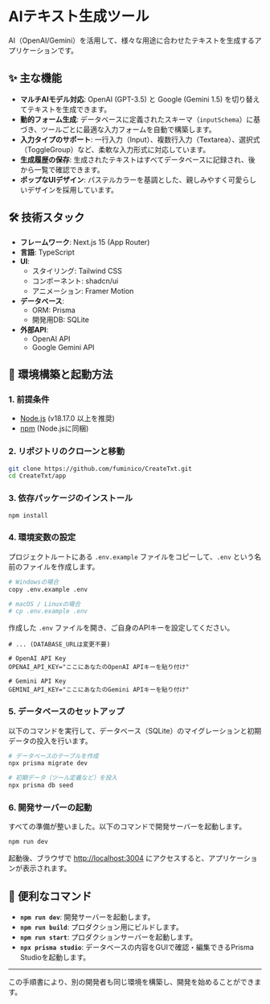 # AIテキスト生成ツール

AI（OpenAI/Gemini）を活用して、様々な用途に合わせたテキストを生成するアプリケーションです。

## ✨ 主な機能

- **マルチAIモデル対応**: OpenAI (GPT-3.5) と Google (Gemini 1.5) を切り替えてテキストを生成できます。
- **動的フォーム生成**: データベースに定義されたスキーマ（`inputSchema`）に基づき、ツールごとに最適な入力フォームを自動で構築します。
- **入力タイプのサポート**: 一行入力（Input）、複数行入力（Textarea）、選択式（ToggleGroup）など、柔軟な入力形式に対応しています。
- **生成履歴の保存**: 生成されたテキストはすべてデータベースに記録され、後から一覧で確認できます。
- **ポップなUIデザイン**: パステルカラーを基調とした、親しみやすく可愛らしいデザインを採用しています。

## 🛠️ 技術スタック

- **フレームワーク**: Next.js 15 (App Router)
- **言語**: TypeScript
- **UI**:
  - スタイリング: Tailwind CSS
  - コンポーネント: shadcn/ui
  - アニメーション: Framer Motion
- **データベース**:
  - ORM: Prisma
  - 開発用DB: SQLite
- **外部API**:
  - OpenAI API
  - Google Gemini API

## 🚀 環境構築と起動方法

### 1. 前提条件

- [Node.js](https://nodejs.org/) (v18.17.0 以上を推奨)
- [npm](https://www.npmjs.com/) (Node.jsに同梱)

### 2. リポジトリのクローンと移動

```bash
git clone https://github.com/fuminico/CreateTxt.git
cd CreateTxt/app
```

### 3. 依存パッケージのインストール

```bash
npm install
```

### 4. 環境変数の設定

プロジェクトルートにある `.env.example` ファイルをコピーして、`.env` という名前のファイルを作成します。

```bash
# Windowsの場合
copy .env.example .env

# macOS / Linuxの場合
# cp .env.example .env
```

作成した `.env` ファイルを開き、ご自身のAPIキーを設定してください。

```env
# ... (DATABASE_URLは変更不要)

# OpenAI API Key
OPENAI_API_KEY="ここにあなたのOpenAI APIキーを貼り付け"

# Gemini API Key
GEMINI_API_KEY="ここにあなたのGemini APIキーを貼り付け"
```

### 5. データベースのセットアップ

以下のコマンドを実行して、データベース（SQLite）のマイグレーションと初期データの投入を行います。

```bash
# データベースのテーブルを作成
npx prisma migrate dev

# 初期データ（ツール定義など）を投入
npx prisma db seed
```

### 6. 開発サーバーの起動

すべての準備が整いました。以下のコマンドで開発サーバーを起動します。

```bash
npm run dev
```

起動後、ブラウザで [http://localhost:3004](http://localhost:3004) にアクセスすると、アプリケーションが表示されます。

## 📖 便利なコマンド

- **`npm run dev`**: 開発サーバーを起動します。
- **`npm run build`**: プロダクション用にビルドします。
- **`npm run start`**: プロダクションサーバーを起動します。
- **`npx prisma studio`**: データベースの内容をGUIで確認・編集できるPrisma Studioを起動します。

---
この手順書により、別の開発者も同じ環境を構築し、開発を始めることができます。